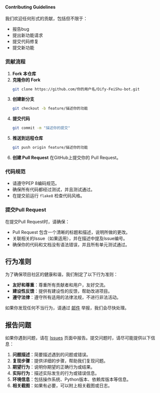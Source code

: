 
#### Contributing Guidelines

我们欢迎任何形式的贡献，包括但不限于：

- 报告bug
- 提出新功能请求
- 提交代码修复
- 提交新功能

### 贡献流程

1. **Fork 本仓库**
2. **克隆你的 Fork**
    ```bash
    git clone https://github.com/你的用户名/Dify-FeiShu-bot.git
    ```
3. **创建新分支**
    ```bash
    git checkout -b feature/描述你的功能
    ```
4. **提交代码**
    ```bash
    git commit -m "描述你的提交"
    ```
5. **推送到远程仓库**
    ```bash
    git push origin feature/描述你的功能
    ```
6. **创建 Pull Request**
    在GitHub上提交你的 Pull Request。

### 代码规范

- 请遵守PEP 8编码规范。
- 确保所有代码都经过测试，并且测试通过。
- 在提交前运行 `flake8` 检查代码风格。

### 提交Pull Request

在提交Pull Request时，请确保：

- Pull Request 包含一个清晰的标题和描述，说明所做的更改。
- 关联相关的Issue（如果适用），并在描述中提及Issue编号。
- 确保你的代码和文档没有语法错误，并且所有单元测试通过。

## 行为准则

为了确保项目社区的健康和谐，我们制定了以下行为准则：

- **友好和尊重**：尊重所有贡献者和用户，友好交流。
- **建设性反馈**：提供有建设性的反馈，帮助改进项目。
- **遵守法律**：遵守所有适用的法律法规，不进行非法活动。

如果你发现任何不当行为，请通过 [邮件](mailto:your-email@example.com) 举报，我们会尽快处理。

## 报告问题

如果你遇到问题，请在 [Issues](https://github.com/Mr-KID-github/Dify-FeiShu-bot/issues) 页面中报告。提交问题时，请尽可能提供以下信息：

1. **问题描述**：简要描述遇到的问题或错误。
2. **复现步骤**：提供详细的步骤，帮助我们复现问题。
3. **期望行为**：说明你期望的正确行为或结果。
4. **实际行为**：描述实际发生的行为或错误信息。
5. **环境信息**：包括操作系统、Python版本、依赖库版本等信息。
6. **相关截图**：如果有必要，可以附上相关截图或日志。